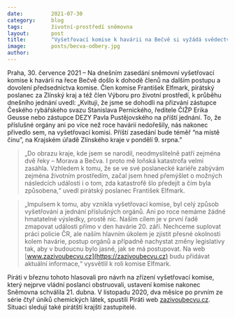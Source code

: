 ```yaml
---
date:         2021-07-30
category:     blog
tags:         životní-prostředí sněmovna
layout:       post
title:        "Vyšetřovací komise k havárii na Bečvě si vyžádá svědectví ředitele ČIŽP a zástupců rybářského svazu"
image:        posts/becva-odbery.jpg
author:       
---
```


 

Praha, 30. července 2021 – Na dnešním zasedání sněmovní vyšetřovací komise k havárii na řece Bečvě došlo k dohodě členů na dalším postupu a dovolení předsednictva komise. Člen komise František Elfmark, pirátský poslanec za Zlínský kraj a též člen Výboru pro životní prostředí, k průběhu dnešního jednání uvedl: „Kvituji, že jsme se dohodli na přizvání zástupce Českého rybářského svazu Stanislava Pernického, ředitele ČIŽP Erika Geusse nebo zástupce DEZY Pavla Pustějovského na příští jednání. To, že příslušné orgány ani po více než roce havárii nedořešily, nás nakonec přivedlo sem, na vyšetřovací komisi. Příští zasedání bude téměř “na místě činu”, na Krajském úřadě Zlínského kraje v pondělí 9. srpna.” 

> „Do obrazu kraje, kde jsem se narodil, neodmyslitelně patří zejména dvě řeky – Morava a Bečva. I proto mě loňská katastrofa velmi zasáhla. Vzhledem k tomu, že se ve své poslanecké kariéře zabývám zejména životním prostředím, začal jsem hned přemýšlet o možných následcích události i o tom, zda katastrofě šlo předejít a čím byla způsobena,“ uvedl pirátský poslanec František Elfmark.

> „Impulsem k tomu, aby vznikla vyšetřovací komise, byl celý způsob vyšetřování a jednání příslušných orgánů. Ani po roce nemáme žádné hmatatelné výsledky, prostě nic. Naším cílem je v první řadě zmapovat události přímo v den havárie 20. září. Nechceme suplovat práci policie ČR, ale naším hlavním úkolem je zjistit přesné okolnosti kolem havárie, postup orgánů a případně nachystat změny legislativy tak, aby v budoucnu bylo jasné, jak se má postupovat. Na web [www.zazivoubecvu.cz](https://zazivoubecvu.cz) budu přidávat aktuální informace,“ vysvětlil k roli komise Elfmark.

Piráti v březnu tohoto hlasovali pro návrh na zřízení vyšetřovací komise, který nejprve vládní poslanci obstruovali, ustavení komise nakonec Sněmovna schválila 21. dubna. V listopadu 2020, dva měsíce po prvním ze série čtyř úniků chemických látek, spustili Piráti web [zazivoubecvu.cz](https://zazivoubecvu.cz). Situaci sledují také pirátští krajští zastupitelé.
